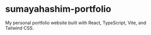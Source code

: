 # sumayahashim-portfolio
My personal portfolio website built with React, TypeScript, Vite, and Tailwind CSS.
